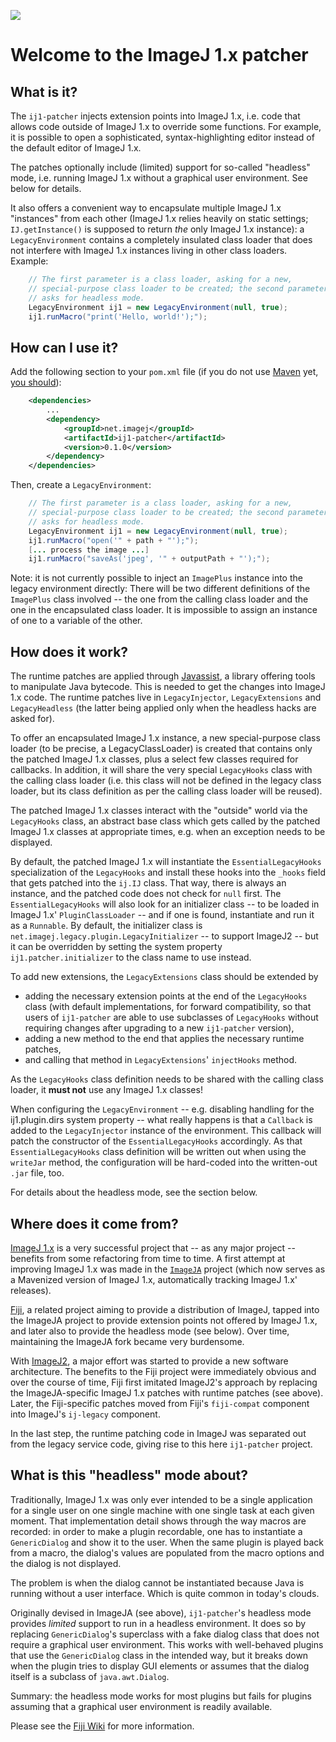 [![](http://jenkins.imagej.net/job/ImageJ1-patcherlastBuild/badge/icon)](http://jenkins.imagej.net/job/ImageJ1-patcher)

# Welcome to the ImageJ 1.x patcher

## What is it?

The `ij1-patcher` injects extension points into ImageJ 1.x, i.e. code that
allows code outside of ImageJ 1.x to override some functions. For example, it is
possible to open a sophisticated, syntax-highlighting editor instead of the
default editor of ImageJ 1.x.

The patches optionally include (limited) support for so-called "headless" mode,
i.e. running ImageJ 1.x without a graphical user environment. See below for
details.

It also offers a convenient way to encapsulate multiple ImageJ 1.x "instances"
from each other (ImageJ 1.x relies heavily on static settings;
`IJ.getInstance()` is supposed to return *the* only ImageJ 1.x instance): a
`LegacyEnvironment` contains a completely insulated class loader that does not
interfere with ImageJ 1.x instances living in other class loaders. Example:

```java
	// The first parameter is a class loader, asking for a new,
	// special-purpose class loader to be created; the second parameter
	// asks for headless mode.
	LegacyEnvironment ij1 = new LegacyEnvironment(null, true);
	ij1.runMacro("print('Hello, world!');");
```

## How can I use it?

Add the following section to your `pom.xml` file (if you do not use
[Maven](https://maven.apache.org/) yet, [you should](http://fiji.sc/Maven)):

```xml
	<dependencies>
		...
		<dependency>
			<groupId>net.imagej</groupId>
			<artifactId>ij1-patcher</artifactId>
			<version>0.1.0</version>
		</dependency>
	</dependencies>
```

Then, create a `LegacyEnvironment`:

```java
	// The first parameter is a class loader, asking for a new,
	// special-purpose class loader to be created; the second parameter
	// asks for headless mode.
	LegacyEnvironment ij1 = new LegacyEnvironment(null, true);
	ij1.runMacro("open('" + path + "');");
	[... process the image ...]
	ij1.runMacro("saveAs('jpeg', '" + outputPath + "');");
```

Note: it is not currently possible to inject an `ImagePlus` instance into the
legacy environment directly: There will be two different definitions of the
`ImagePlus` class involved -- the one from the calling class loader and the one
in the encapsulated class loader.  It is impossible to assign an instance of one
to a variable of the other.

## How does it work?

The runtime patches are applied through [Javassist](http://www.javassist.org), a
library offering tools to manipulate Java bytecode. This is needed to get the
changes into ImageJ 1.x code. The runtime patches live in `LegacyInjector`,
`LegacyExtensions` and `LegacyHeadless` (the latter being applied only when the
headless hacks are asked for).

To offer an encapsulated ImageJ 1.x instance, a new special-purpose class loader
(to be precise, a LegacyClassLoader) is created that contains only the patched
ImageJ 1.x classes, plus a select few classes required for callbacks. In
addition, it will share the very special `LegacyHooks` class with the calling
class loader (i.e. this class will not be defined in the legacy class loader,
but its class definition as per the calling class loader will be reused).

The patched ImageJ 1.x classes interact with the "outside" world via the
`LegacyHooks` class, an abstract base class which gets called by the patched
ImageJ 1.x classes at appropriate times, e.g. when an exception needs to be
displayed.

By default, the patched ImageJ 1.x will instantiate the `EssentialLegacyHooks`
specialization of the `LegacyHooks` and install these hooks into the `_hooks`
field that gets patched into the `ij.IJ` class. That way, there is always an
instance, and the patched code does not check for `null` first. The
`EssentialLegacyHooks` will also look for an initializer class -- to be loaded
in ImageJ 1.x' `PluginClassLoader` -- and if one is found, instantiate and run
it as a `Runnable`. By default, the initializer class is
`net.imagej.legacy.plugin.LegacyInitializer` -- to support ImageJ2 -- but it can
be overridden by setting the system property `ij1.patcher.initializer` to the
class name to use instead.

To add new extensions, the `LegacyExtensions` class should be extended by
* adding the necessary extension points at the end of the `LegacyHooks` class
  (with default implementations, for forward compatibility, so that users of
  `ij1-patcher` are able to use subclasses of `LegacyHooks` without requiring
  changes after upgrading to a new `ij1-patcher` version),
* adding a new method to the end that applies the necessary runtime patches,
* and calling that method in `LegacyExtensions`' `injectHooks` method.

As the `LegacyHooks` class definition needs to be shared with the calling class
loader, it **must not** use any ImageJ 1.x classes!

When configuring the `LegacyEnvironment` -- e.g. disabling handling for the
ij1.plugin.dirs system property -- what really happens is that a `Callback`
is added to the `LegacyInjector` instance of the environment. This callback
will patch the constructor of the `EssentialLegacyHooks` accordingly. As that
`EssentialLegacyHooks` class definition will be written out when using the
`writeJar` method, the configuration will be hard-coded into the written-out
`.jar` file, too.

For details about the headless mode, see the section below.

## Where does it come from?

[ImageJ 1.x](http://imagej.net/) is a very successful project that -- as any
major project -- benefits from some refactoring from time to time. A first
attempt at improving ImageJ 1.x was made in the
[`ImageJA`](https://github.com/imagej/ImageJA) project (which now serves as a
Mavenized version of ImageJ 1.x, automatically tracking ImageJ 1.x' releases).

[Fiji](http://fiji.sc/), a related project aiming to provide a distribution of
ImageJ, tapped into the ImageJA project to provide extension points not offered
by ImageJ 1.x, and later also to provide the headless mode (see below). Over
time, maintaining the ImageJA fork became very burdensome.

With [ImageJ2](http://developer.imagej.net/), a major effort was started to
provide a new software architecture.  The benefits to the Fiji project were
immediately obvious and over the course of time, Fiji first imitated ImageJ2's
approach by replacing the ImageJA-specific ImageJ 1.x patches with runtime
patches (see above). Later, the Fiji-specific patches moved from Fiji's
`fiji-compat` component into ImageJ's `ij-legacy` component.

In the last step, the runtime patching code in ImageJ was separated out from the
legacy service code, giving rise to this here `ij1-patcher` project.

## What is this "headless" mode about?

Traditionally, ImageJ 1.x was only ever intended to be a single application for
a single user on one single machine with one single task at each given moment.
That implementation detail shows through the way macros are recorded: in order
to make a plugin recordable, one has to instantiate a `GenericDialog` and show
it to the user. When the same plugin is played back from a macro, the dialog's
values are populated from the macro options and the dialog is not displayed.

The problem is when the dialog cannot be instantiated because Java is running
without a user interface. Which is quite common in today's clouds.

Originally devised in ImageJA (see above), `ij1-patcher`'s headless mode
provides *limited* support to run in a headless environment. It does so by
replacing `GenericDialog`'s superclass with a fake dialog class that does not
require a graphical user environment. This works with well-behaved plugins that
use the `GenericDialog` class in the intended way, but it breaks down when the
plugin tries to display GUI elements or assumes that the dialog itself is a
subclass of `java.awt.Dialog`.

Summary: the headless mode works for most plugins but fails for plugins assuming
that a graphical user environment is readily available.

Please see the [Fiji Wiki](http://fiji.sc/Headless) for more information.
